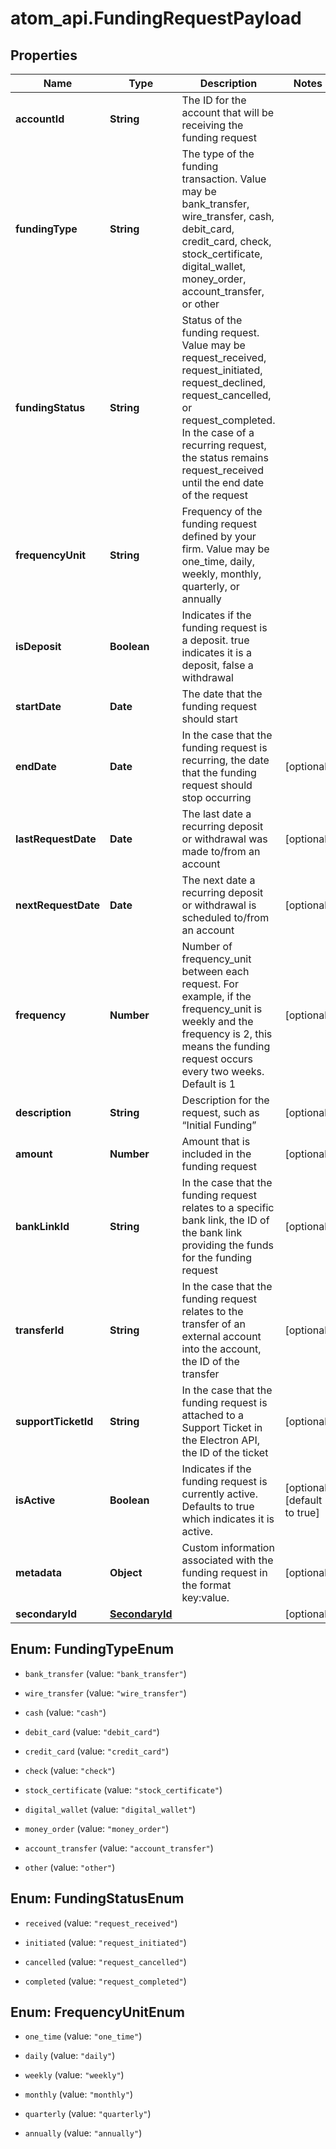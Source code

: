 # atom_api.FundingRequestPayload

## Properties
Name | Type | Description | Notes
------------ | ------------- | ------------- | -------------
**accountId** | **String** | The ID for the account that will be receiving the funding request | 
**fundingType** | **String** | The type of the funding transaction. Value may be bank_transfer, wire_transfer, cash, debit_card, credit_card, check, stock_certificate, digital_wallet, money_order, account_transfer, or other | 
**fundingStatus** | **String** | Status of the funding request. Value may be request_received, request_initiated, request_declined, request_cancelled, or request_completed. In the case of a recurring request, the status remains request_received until the end date of the request | 
**frequencyUnit** | **String** | Frequency of the funding request defined by your firm. Value may be one_time, daily, weekly, monthly, quarterly, or annually | 
**isDeposit** | **Boolean** | Indicates if the funding request is a deposit. true indicates it is a deposit, false a withdrawal | 
**startDate** | **Date** | The date that the funding request should start | 
**endDate** | **Date** | In the case that the funding request is recurring, the date that the funding request should stop occurring | [optional] 
**lastRequestDate** | **Date** | The last date a recurring deposit or withdrawal was made to/from an account | [optional] 
**nextRequestDate** | **Date** | The next date a recurring deposit or withdrawal is scheduled to/from an account | [optional] 
**frequency** | **Number** | Number of frequency_unit between each request. For example, if the frequency_unit is weekly and the frequency is 2, this means the funding request occurs every two weeks. Default is 1 | [optional] 
**description** | **String** | Description for the request, such as “Initial Funding” | [optional] 
**amount** | **Number** | Amount that is included in the funding request | [optional] 
**bankLinkId** | **String** | In the case that the funding request relates to a specific bank link, the ID of the bank link providing the funds for the funding request | [optional] 
**transferId** | **String** | In the case that the funding request relates to the transfer of an external account into the account, the ID of the transfer | [optional] 
**supportTicketId** | **String** | In the case that the funding request is attached to a Support Ticket in the Electron API, the ID of the ticket | [optional] 
**isActive** | **Boolean** | Indicates if the funding request is currently active. Defaults to true which indicates it is active. | [optional] [default to true]
**metadata** | **Object** | Custom information associated with the funding request in the format key:value. | [optional] 
**secondaryId** | [**SecondaryId**](SecondaryId.md) |  | [optional] 


<a name="FundingTypeEnum"></a>
## Enum: FundingTypeEnum


* `bank_transfer` (value: `"bank_transfer"`)

* `wire_transfer` (value: `"wire_transfer"`)

* `cash` (value: `"cash"`)

* `debit_card` (value: `"debit_card"`)

* `credit_card` (value: `"credit_card"`)

* `check` (value: `"check"`)

* `stock_certificate` (value: `"stock_certificate"`)

* `digital_wallet` (value: `"digital_wallet"`)

* `money_order` (value: `"money_order"`)

* `account_transfer` (value: `"account_transfer"`)

* `other` (value: `"other"`)




<a name="FundingStatusEnum"></a>
## Enum: FundingStatusEnum


* `received` (value: `"request_received"`)

* `initiated` (value: `"request_initiated"`)

* `cancelled` (value: `"request_cancelled"`)

* `completed` (value: `"request_completed"`)




<a name="FrequencyUnitEnum"></a>
## Enum: FrequencyUnitEnum


* `one_time` (value: `"one_time"`)

* `daily` (value: `"daily"`)

* `weekly` (value: `"weekly"`)

* `monthly` (value: `"monthly"`)

* `quarterly` (value: `"quarterly"`)

* `annually` (value: `"annually"`)




